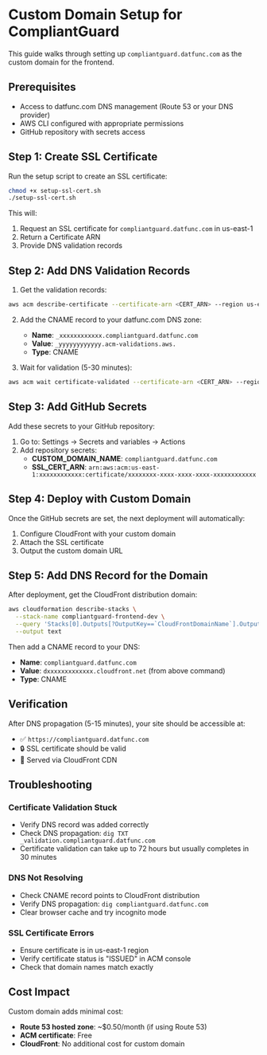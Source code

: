 # Custom Domain Setup for CompliantGuard

This guide walks through setting up `compliantguard.datfunc.com` as the custom domain for the frontend.

## Prerequisites

- Access to datfunc.com DNS management (Route 53 or your DNS provider)
- AWS CLI configured with appropriate permissions
- GitHub repository with secrets access

## Step 1: Create SSL Certificate

Run the setup script to create an SSL certificate:

```bash
chmod +x setup-ssl-cert.sh
./setup-ssl-cert.sh
```

This will:
1. Request an SSL certificate for `compliantguard.datfunc.com` in us-east-1
2. Return a Certificate ARN
3. Provide DNS validation records

## Step 2: Add DNS Validation Records

1. Get the validation records:
```bash
aws acm describe-certificate --certificate-arn <CERT_ARN> --region us-east-1 --query 'Certificate.DomainValidationOptions[0]'
```

2. Add the CNAME record to your datfunc.com DNS zone:
   - **Name**: `_xxxxxxxxxxxx.compliantguard.datfunc.com`
   - **Value**: `_yyyyyyyyyyyy.acm-validations.aws.`
   - **Type**: CNAME

3. Wait for validation (5-30 minutes):
```bash
aws acm wait certificate-validated --certificate-arn <CERT_ARN> --region us-east-1
```

## Step 3: Add GitHub Secrets

Add these secrets to your GitHub repository:

1. Go to: Settings → Secrets and variables → Actions
2. Add repository secrets:
   - **CUSTOM_DOMAIN_NAME**: `compliantguard.datfunc.com`
   - **SSL_CERT_ARN**: `arn:aws:acm:us-east-1:xxxxxxxxxxxx:certificate/xxxxxxxx-xxxx-xxxx-xxxx-xxxxxxxxxxxx`

## Step 4: Deploy with Custom Domain

Once the GitHub secrets are set, the next deployment will automatically:
1. Configure CloudFront with your custom domain
2. Attach the SSL certificate
3. Output the custom domain URL

## Step 5: Add DNS Record for the Domain

After deployment, get the CloudFront distribution domain:

```bash
aws cloudformation describe-stacks \
  --stack-name compliantguard-frontend-dev \
  --query 'Stacks[0].Outputs[?OutputKey==`CloudFrontDomainName`].OutputValue' \
  --output text
```

Then add a CNAME record to your DNS:
- **Name**: `compliantguard.datfunc.com`
- **Value**: `dxxxxxxxxxxxxx.cloudfront.net` (from above command)
- **Type**: CNAME

## Verification

After DNS propagation (5-15 minutes), your site should be accessible at:
- ✅ `https://compliantguard.datfunc.com`
- 🔒 SSL certificate should be valid
- 🚀 Served via CloudFront CDN

## Troubleshooting

### Certificate Validation Stuck
- Verify DNS record was added correctly
- Check DNS propagation: `dig TXT _validation.compliantguard.datfunc.com`
- Certificate validation can take up to 72 hours but usually completes in 30 minutes

### DNS Not Resolving
- Check CNAME record points to CloudFront distribution
- Verify DNS propagation: `dig compliantguard.datfunc.com`
- Clear browser cache and try incognito mode

### SSL Certificate Errors
- Ensure certificate is in us-east-1 region
- Verify certificate status is "ISSUED" in ACM console
- Check that domain names match exactly

## Cost Impact

Custom domain adds minimal cost:
- **Route 53 hosted zone**: ~$0.50/month (if using Route 53)
- **ACM certificate**: Free
- **CloudFront**: No additional cost for custom domain